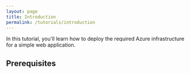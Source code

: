 ```yaml
---
layout: page
title: Introduction
permalink: /tutorials/introduction
---
```


In this tutorial, you'll learn how to deploy the required Azure infrastructure
for a simple web application.

## Prerequisites
